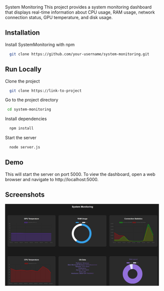 System Monitoring
This project provides a system monitoring dashboard that displays real-time information about CPU usage, RAM usage, network connection status, GPU temperature, and disk usage.


## Installation

Install SystemMonitoring with npm

```bash
  git clone https://github.com/your-username/system-monitoring.git

```
    
## Run Locally

Clone the project

```bash
  git clone https://link-to-project
```

Go to the project directory

```bash
 cd system-monitoring

```

Install dependencies

```bash
  npm install
```

Start the server

```bash
  node server.js
```


## Demo

This will start the server on port 5000. To view the dashboard, open a web browser and navigate to http://localhost:5000.
## Screenshots

![App Screenshot](https://github.com/JOBOYA/SystemMonitoring/blob/main/stat.PNG?raw=true)


